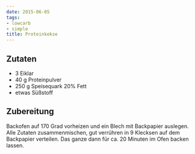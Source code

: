 ```yaml
---
date: 2015-06-05
tags:
- lowcarb
- simple
title: Proteinkekse
---
```


## Zutaten
- 3         Eiklar
- 40 g      Proteinpulver
- 250 g     Speisequark 20% Fett
- etwas Süßstoff

## Zubereitung
Backofen auf 170 Grad vorheizen und ein Blech mit Backpapier auslegen. Alle Zutaten zusammenmischen, gut verrühren in 9 Klecksen auf dem Backpapier verteilen.
Das ganze dann für ca. 20 Minuten im Ofen backen lassen.
